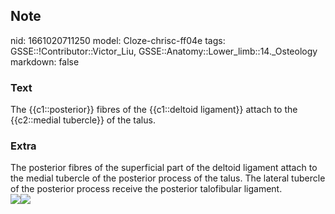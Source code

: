 ## Note
nid: 1661020711250
model: Cloze-chrisc-ff04e
tags: GSSE::!Contributor::Victor_Liu, GSSE::Anatomy::Lower_limb::14._Osteology
markdown: false

### Text
The {{c1::posterior}} fibres of the {{c1::deltoid ligament}} attach to the {{c2::medial tubercle}} of the talus.

### Extra
<div>
  The posterior fibres of the superficial part of the deltoid
  ligament attach to the medial tubercle of the posterior process
  of the talus. The lateral tubercle of the posterior process
  receive the posterior talofibular ligament.
</div><img src=
"paste-69cc9acaa6e102e692145b7ed7525155a834f569.jpg"><img src= 
"paste-63d727f509a26bd57a2175fa9ea5d7082223f6ec.jpg">
